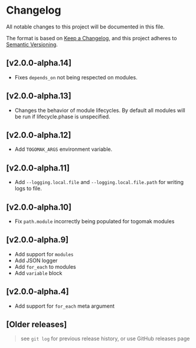 # Changelog

All notable changes to this project will be documented in this file.

The format is based on [Keep a Changelog](https://keepachangelog.com/en/1.0.0/),
and this project adheres to [Semantic Versioning](https://semver.org/spec/v2.0.0.html).

## [v2.0.0-alpha.14]
- Fixes `depends_on` not being respected on modules.

## [v2.0.0-alpha.13]
- Changes the behavior of module lifecycles. By default all modules will be run if lifecycle.phase is unspecified. 

## [v2.0.0-alpha.12]
- Add `TOGOMAK_ARGS` environment variable.

## [v2.0.0-alpha.11]
- Add `--logging.local.file` and `--logging.local.file.path` for writing logs to file.

## [v2.0.0-alpha.10]
- Fix `path.module` incorrectly being populated for togomak modules

## [v2.0.0-alpha.9]
- Add support for `modules`
- Add JSON logger
- Add `for_each` to modules
- Add `variable` block

## [v2.0.0-alpha.4]
- Add support for `for_each` meta argument

## [Older releases]
> see `git log` for previous release history, or use GitHub releases page
